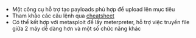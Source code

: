 - Một công cụ hỗ trợ tạo payloads phù hợp để upload lên mục tiêu
- Tham khảo các câu lệnh qua [cheatsheet](https://infinitelogins.com/2020/01/25/msfvenom-reverse-shell-payload-cheatsheet/)
- Có thể kết hợp với metasploit để lấy meterpreter, hỗ trợ việc truyền file giữa 2 máy dễ dàng hơn và một số chức năng khác
